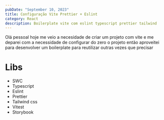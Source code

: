 ```yaml
---
pubDate: "September 10, 2023"
title: Configuração Vite Prettier + Eslint
category: React
description: Boilerplate vite com eslint typescript prettier tailwind
---
```


Olá pessoal hoje me veio a necesidade de criar um projeto com vite e me deparei com a necessidade de configurar do zero o projeto então aproveitei para desenvolver um boilerplate para reutilizar outras vezes que precisar

# Libs

- SWC
- Typescript
- Eslint
- Prettier
- Tailwind css
- Vitest
- Storybook
